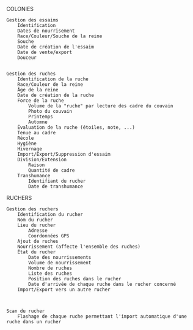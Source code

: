 COLONIES

    Gestion des essaims
        Identification
        Dates de nourrisement
        Race/Couleur/Souche de la reine
        Souche
        Date de création de l'essaim
        Date de vente/export
        Douceur


    Gestion des ruches
        Identification de la ruche
        Race/Couleur de la reine
        Âge de la reine
        Date de création de la ruche
        Force de la ruche
            Volume de la "ruche" par lecture des cadre du couvain
            Photo du couvain
            Printemps
            Automne
        Évaluation de la ruche (étoiles, note, ...)
        Tenue au cadre
        Récole
        Hygiène
        Hivernage
        Import/Export/Suppression d'essaim
        Division/Extension
            Raison
            Quantité de cadre
        Transhumance
            Identifiant du rucher
            Date de transhumance

RUCHERS

    Gestion des ruchers
        Identification du rucher
        Nom du rucher
        Lieu du rucher
            Adresse
            Coordonnées GPS
        Ajout de ruches
        Nourrissement (affecte l'ensemble des ruches)
        État du rucher
            Date des nourrissements
            Volume de nourrissement
            Nombre de ruches
            Liste des ruches
            Position des ruches dans le rucher
            Date d'arrivée de chaque ruche dans le rucher concerné
        Import/Export vers un autre rucher
    


    Scan du rucher
        Flashage de chaque ruche permettant l'import automatique d'une ruche dans un rucher
